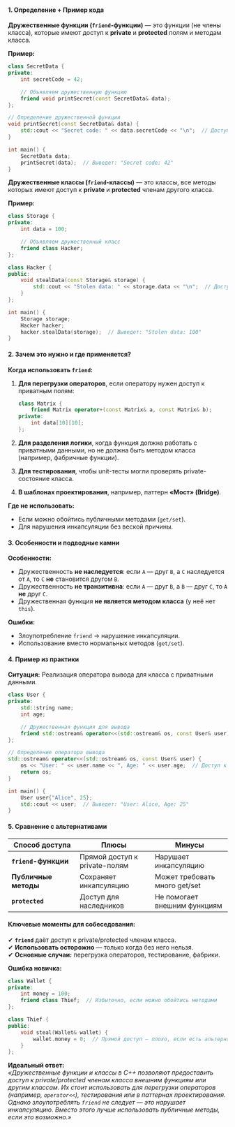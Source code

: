 #### **1. Определение + Пример кода**  

**Дружественные функции (`friend`-функции)** — это функции (не члены класса), которые имеют доступ к **private** и **protected** полям и методам класса.  

**Пример:**  
```cpp
class SecretData {
private:
    int secretCode = 42;

    // Объявляем дружественную функцию
    friend void printSecret(const SecretData& data);
};

// Определение дружественной функции
void printSecret(const SecretData& data) {
    std::cout << "Secret code: " << data.secretCode << "\n";  // Доступ к private-полю!
}

int main() {
    SecretData data;
    printSecret(data);  // Выведет: "Secret code: 42"
}
```  

**Дружественные классы (`friend`-классы)** — это классы, все методы которых имеют доступ к **private** и **protected** членам другого класса.  

**Пример:**  
```cpp
class Storage {
private:
    int data = 100;

    // Объявляем дружественный класс
    friend class Hacker;
};

class Hacker {
public:
    void stealData(const Storage& storage) {
        std::cout << "Stolen data: " << storage.data << "\n";  // Доступ к private-полю Storage!
    }
};

int main() {
    Storage storage;
    Hacker hacker;
    hacker.stealData(storage);  // Выведет: "Stolen data: 100"
}
```  

#### **2. Зачем это нужно и где применяется?**  

**Когда использовать `friend`:**  
1. **Для перегрузки операторов**, если оператору нужен доступ к приватным полям:  
   ```cpp
   class Matrix {
       friend Matrix operator+(const Matrix& a, const Matrix& b);
   private:
       int data[10][10];
   };
   ```  

2. **Для разделения логики**, когда функция должна работать с приватными данными, но не должна быть методом класса (например, фабричные функции).  

3. **Для тестирования**, чтобы unit-тесты могли проверять private-состояние класса.  

4. **В шаблонах проектирования**, например, паттерн **«Мост» (Bridge)**.  

**Где не использовать:**  
- Если можно обойтись публичными методами (`get/set`).  
- Для нарушения инкапсуляции без веской причины.  

#### **3. Особенности и подводные камни**  

**Особенности:**  
- Дружественность **не наследуется**: если `A` — друг `B`, а `C` наследуется от `A`, то `C` **не** становится другом `B`.  
- Дружественность **не транзитивна**: если `A` — друг `B`, а `B` — друг `C`, то `A` **не** друг `C`.  
- Дружественная функция **не является методом класса** (у неё нет `this`).  

**Ошибки:**  
- Злоупотребление `friend` → нарушение инкапсуляции.  
- Использование вместо нормальных методов (`get/set`).  

#### **4. Пример из практики**  

**Ситуация:** Реализация оператора вывода для класса с приватными данными.  
```cpp
class User {
private:
    std::string name;
    int age;

    // Дружественная функция для вывода
    friend std::ostream& operator<<(std::ostream& os, const User& user);
};

// Определение оператора вывода
std::ostream& operator<<(std::ostream& os, const User& user) {
    os << "User: " << user.name << ", Age: " << user.age;  // Доступ к private-полям
    return os;
}

int main() {
    User user{"Alice", 25};
    std::cout << user;  // Выведет: "User: Alice, Age: 25"
}
```  

#### **5. Сравнение с альтернативами**  

| **Способ доступа**   | **Плюсы**                     | **Минусы**                    |
| -------------------- | ----------------------------- | ----------------------------- |
| **`friend`-функции** | Прямой доступ к private-полям | Нарушает инкапсуляцию         |
| **Публичные методы** | Сохраняет инкапсуляцию        | Может требовать много get/set |
| **`protected`**      | Доступ для наследников        | Не помогает внешним функциям  |

#### **Ключевые моменты для собеседования:**  
✔ **`friend`** даёт доступ к private/protected членам класса.  
✔ **Использовать осторожно** — только когда без него нельзя.  
✔ **Основные случаи:** перегрузка операторов, тестирование, фабрики.  

**Ошибка новичка:**  
```cpp
class Wallet {
private:
    int money = 100;
    friend class Thief;  // Избыточно, если можно обойтись методами
};

class Thief {
public:
    void steal(Wallet& wallet) {
        wallet.money = 0;  // Прямой доступ — плохо, если есть альтернативы
    }
};
```  

**Идеальный ответ:**  
*«Дружественные функции и классы в C++ позволяют предоставить доступ к private/protected членам класса внешним функциям или другим классам. Их стоит использовать для перегрузки операторов (например, `operator<<`), тестирования или в паттернах проектирования. Однако злоупотреблять `friend` не следует — это нарушает инкапсуляцию. Вместо этого лучше использовать публичные методы, если это возможно.»*
